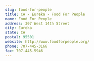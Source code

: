 ```yaml
---
slug: food-for-people
title: CA - Eureka - Food For People
name: Food For People
address: 307 West 14th Street
city: Eureka
state: CA
postal: 95501
website: http://www.foodforpeople.org/
phone: 707-445-3166
fax: 707-445-5946
---
```

